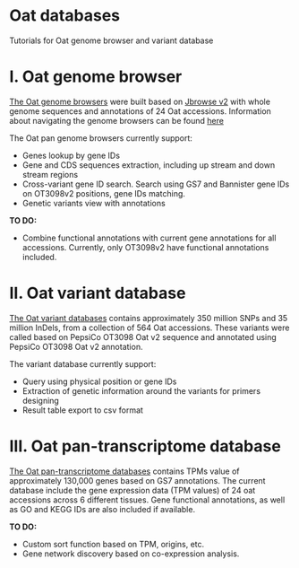 # Oat databases
Tutorials for Oat genome browser and variant database

# I. Oat genome browser  

[The Oat genome browsers](jbrowse_oat.md) were built based on [Jbrowse v2](https://jbrowse.org/jb2/) with whole genome sequences and annotations of 24 Oat accessions.
Information about navigating the genome browsers can be found [here](jbrowse_oat.md)

The Oat pan genome browsers currently support:
* Genes lookup by gene IDs  
* Gene and CDS sequences extraction, including up stream and down stream regions  
* Cross-variant gene ID search. Search using GS7 and Bannister gene IDs on OT3098v2 positions, gene IDs matching.
* Genetic variants view with annotations  

**TO DO:**  
* Combine functional annotations with current gene annotations for all accessions. Currently, only OT3098v2 have functional annotations included.

# II. Oat variant database

[The Oat variant databases](variantdb.md) contains approximately 350 million SNPs and 35 million InDels, from a collection of 564 Oat accessions.
These variants were called based on PepsiCo OT3098 Oat v2 sequence and annotated using PepsiCo OT3098 Oat v2 annotation.

The variant database currently support:
* Query using physical position or gene IDs
* Extraction of genetic information around the variants for primers designing
* Result table export to csv format

# III. Oat pan-transcriptome database

[The Oat pan-transcriptome databases](oat_pantranscriptome.md) contains TPMs value of approximately 130,000 genes based on GS7 annotations. The current database include the gene expression data (TPM values) of 24 oat accessions across 6 different tissues. Gene functional annotations, as well as GO and KEGG IDs are also included if available.

**TO DO:**  
* Custom sort function based on TPM, origins, etc.
* Gene network discovery based on co-expression analysis.
